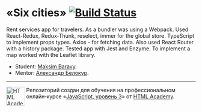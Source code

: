 # «Six cities» [![Build Status](https://travis-ci.org/maximkatut/six-cities.svg?branch=master)](https://travis-ci.org/maximkatut/six-cities)

Rent services app for travelers. As a bundler was using a Webpack. Used React-Redux, Redux-Thunk, reselect, immer for the global store. TypeScript to implement props types. Axios - for fetching data. Also used React Router with a history package. Tested app with Jest and Enzyme. To implement a map worked with the Leaflet library.

- Student: [Maksim Baravy](https://up.htmlacademy.ru/react/4/user/388127).
- Mentor: [Александр Белокур](https://htmlacademy.ru/profile/alex-belokur).

---

<a href="https://htmlacademy.ru/intensive/react"><img align="left" width="50" height="50" title="HTML Academy" src="https://up.htmlacademy.ru/static/img/intensive/react/logo-for-github.png"></a>

Репозиторий создан для обучения на профессиональном онлайн‑курсе «[JavaScript, уровень 3](https://htmlacademy.ru/intensive/react)» от [HTML Academy](https://htmlacademy.ru).

